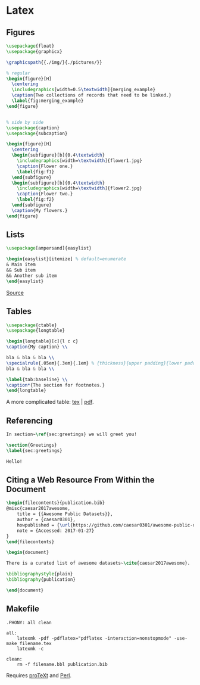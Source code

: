 
# Latex

## Figures

```latex
\usepackage{float}
\usepackage{graphicx}

\graphicspath{{./img/}{./pictures/}}

% regular
\begin{figure}[H]
  \centering
  \includegraphics[width=0.5\textwidth]{merging_example}
  \caption{Two collections of records that need to be linked.}
  \label{fig:merging_example}
\end{figure}


% side by side
\usepackage{caption}
\usepackage{subcaption}

\begin{figure}[H]
  \centering
  \begin{subfigure}[b]{0.4\textwidth}
    \includegraphics[width=\textwidth]{flower1.jpg}
    \caption{Flower one.}
    \label{fig:f1}
  \end{subfigure}
  \begin{subfigure}[b]{0.4\textwidth}
    \includegraphics[width=\textwidth]{flower2.jpg}
    \caption{Flower two.}
    \label{fig:f2}
  \end{subfigure}
  \caption{My flowers.}
\end{figure}
```

## Lists

```latex
\usepackage[ampersand]{easylist}

\begin{easylist}[itemize] % default=enumerate
& Main item
&& Sub item
&& Another sub item
\end{easylist}
```
[Source](https://en.wikibooks.org/wiki/LaTeX/List_Structures#Easylist_package)

## Tables
```latex
\usepackage{ctable}
\usepackage{longtable}

\begin{longtable}[c]{l c c}
\caption{My caption} \\

bla & bla & bla \\
\specialrule{.05em}{.3em}{.1em} % {thickness}{upper padding}{lower padding}
bla & bla & bla \\

\label{tab:baseline} \\
\caption*{The section for footnotes.}
\end{longtable}
```

A more complicated table: [tex](https://github.com/r0f1/latexhelp/blob/master/templates/table1.tex) | [pdf](https://github.com/r0f1/latexhelp/blob/master/templates/table1.pdf). 

## Referencing

```latex
In section~\ref{sec:greetings} we will greet you!

\section{Greetings}
\label{sec:greetings}

Hello!
```

## Citing a Web Resource From Within the Document

 
```latex
\begin{filecontents}{publication.bib}
@misc{caesar2017awesome,
	title = {{Awesome Public Datasets}},
	author = {caesar0301},
	howpublished = {\url{https://github.com/caesar0301/awesome-public-datasets}},
	note = {Accessed: 2017-01-27}
}
\end{filecontents}

\begin{document}

There is a curated list of awesome datasets~\cite{caesar2017awesome}.

\bibliographystyle{plain}
\bibliography{publication}

\end{document}
```

## Makefile

```make
.PHONY: all clean

all:
	latexmk -pdf -pdflatex="pdflatex -interaction=nonstopmode" -use-make filename.tex
	latexmk -c

clean:
	rm -f filename.bbl publication.bib
```
Requires [proTeXt](https://www.tug.org/protext/) and [Perl](https://www.activestate.com/activeperl/downloads).

